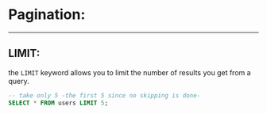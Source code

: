 # Pagination:

---

## LIMIT:

the `LIMIT` keyword allows you to limit the number of results you get from a query.

```sql
-- take only 5 -the first 5 since no skipping is done-
SELECT * FROM users LIMIT 5;
```
